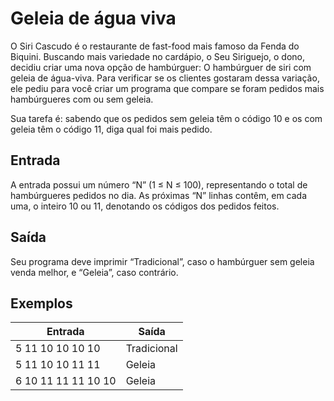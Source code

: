 # Geleia de água viva

O Siri Cascudo é o restaurante de fast-food mais famoso da Fenda do Biquini. Buscando mais variedade no cardápio, o Seu Siriguejo, o dono, decidiu criar uma nova opção de hambúrguer: O hambúrguer de siri com geleia de água-viva. Para verificar se os clientes gostaram dessa variação, ele pediu para você criar um programa que compare se foram pedidos mais hambúrgueres com ou sem geleia.

Sua tarefa é: sabendo que os pedidos sem geleia têm o código 10 e os com geleia têm o código 11, diga qual foi mais pedido.

## Entrada

A entrada possui um número “N” (1 ≤ N ≤ 100), representando o total de hambúrgueres pedidos no dia. As próximas “N” linhas contêm, em cada uma, o inteiro 10 ou 11, denotando os códigos dos pedidos feitos.

## Saída

Seu programa deve imprimir “Tradicional”, caso o hambúrguer sem geleia venda melhor, e “Geleia”, caso contrário.

## Exemplos

| Entrada             | Saída       |
| ------------------- | ----------- |
| 5 11 10 10 10 10    | Tradicional |
| 5 11 10 10 11 11    | Geleia      |
| 6 10 11 11 11 10 10 | Geleia      |